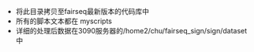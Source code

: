 - 将此目录拷贝至fairseq最新版本的代码库中
- 所有的脚本文本都在 myscripts
- 详细的处理后数据在3090服务器的/home2/chu/fairseq_sign/sign/dataset中